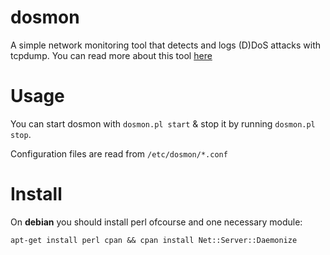 # dosmon
A simple network monitoring tool that detects and logs (D)DoS attacks with tcpdump. You can read more about this tool [here](https://xnite.me/tech/infosec/2016/07/29/ddos-monitoring-and-logging)

# Usage
You can start dosmon with `dosmon.pl start` & stop it by running `dosmon.pl stop`.

Configuration files are read from `/etc/dosmon/*.conf`

# Install
On **debian** you should install perl ofcourse and one necessary module:

`apt-get install perl cpan && cpan install Net::Server::Daemonize`

